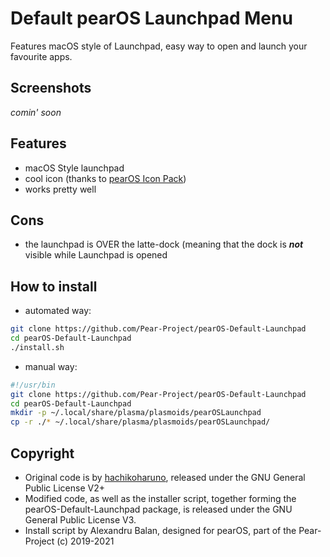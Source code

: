 # Default pearOS Launchpad Menu
Features macOS style of Launchpad, easy way to open and launch your favourite apps.

## Screenshots
<i>comin' soon</i>

## Features
* macOS Style launchpad
* cool icon (thanks to [pearOS Icon Pack](github.com/Pear-Project/pearOS-Default-Icons))
* works pretty well

## Cons
* the launchpad is OVER the latte-dock (meaning that the dock is <b><i>not</i></b> visible while Launchpad is opened

## How to install
* automated way:
```sh
git clone https://github.com/Pear-Project/pearOS-Default-Launchpad
cd pearOS-Default-Launchpad
./install.sh
```

* manual way:
```sh
#!/usr/bin
git clone https://github.com/Pear-Project/pearOS-Default-Launchpad
cd pearOS-Default-Launchpad
mkdir -p ~/.local/share/plasma/plasmoids/pearOSLaunchpad
cp -r ./* ~/.local/share/plasma/plasmoids/pearOSLaunchpad/
```

## Copyright
* Original code is by [hachikoharuno](https://github.com/hachikoharuno/), released under the GNU General Public License V2+
* Modified code, as well as the installer script, together forming the pearOS-Default-Launchpad package, is released under the GNU General Public License V3.
* Install script by Alexandru Balan, designed for pearOS, part of the Pear-Project (c) 2019-2021

